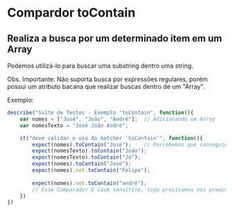 # Compardor toContain
## Realiza a busca por um determinado item em um Array

Podemos utilizá-lo para buscar uma substring dentro uma string.

Obs. Importante: Não suporta busca por expressões regulares, porém possui um atributo bacana que realizar buscas dentro de um "Array".

Exemplo:

```js
describe("Suíte de Testes - Exemplo 'toContain", function(){
    var nomes = ["José", "João", "André"];  // Adicionando um Array
    var nomesTexto = "José João André";

    it("deve validar o uso do matcher 'toContain'", function(){
        expect(nomes).toContain("José");    // Percebemos que conseguimos realizar buscas dentro de uma array
        expect(nomesTexto).toContain("João");
        expect(nomesTexto).toContain("Jo");
        expect(nomes).toContain("José");
        expect(nomes).not.toContain("Felipe");
        
        expect(nomes).not.toContain("andré");   
        // Esse Comparador é case sensitive, logo precisamos nos preocupar com as letras maiúsculas e minúsculas
    })
})
```